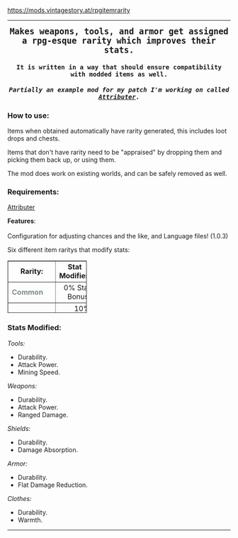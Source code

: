 https://mods.vintagestory.at/rpgitemrarity
<hr />
<p style="text-align: center;"><span style="font-size: 14pt; font-family: 'andale mono', monospace;"><strong>Makes weapons, tools, and armor get assigned a rpg-esque rarity which improves their stats.</strong></span></p>
<h4 style="text-align: center;"><span style="font-family: 'andale mono', monospace;">It is written in a way that should ensure compatibility with modded items as well.</span></h4>
<h5 style="text-align: center;"><span style="font-family: 'andale mono', monospace;">Partially an example mod for my patch I'm working on called <a title="Attributer" href="https://mods.vintagestory.at/attributer">Attributer</a>.</span></h5>
<h3><strong>How to use:</strong></h3>
<p>Items when obtained automatically have rarity generated, this includes loot drops and chests.</p>
<p>Items that don't have rarity need to be "appraised" by dropping them and picking them back up, or using them.</p>
<p>The mod does work on existing worlds, and can be safely removed as well.</p>
<h3><strong>Requirements:</strong></h3>
<p><a title="Attributer" href="https://mods.vintagestory.at/attributer">Attributer</a></p>
<p><strong>Features</strong>:<br /><br />Configuration for adjusting chances and the like, and Language files! (1.0.3)</p>
<p>Six different item raritys that modify stats:</p>
<table style="border-collapse: collapse; width: 35.5286%; height: 118px;" border="1">
<tbody>
<tr style="height: 17px;">
<td style="width: 19.7624%; height: 17px; text-align: center;"><strong>Rarity:</strong></td>
<td style="width: 40.084%; height: 17px; text-align: center;"><strong>Stat Modifier:</strong></td>
<td style="width: 116.654%; text-align: center; height: 17px;"><strong>Rarity Chance:</strong></td>
</tr>
<tr style="height: 17px;">
<td style="width: 19.7624%; height: 17px;"><strong><span style="color: #7e8c8d;">Common</span></strong></td>
<td style="width: 40.084%; height: 17px; text-align: right;">&nbsp; 0% Stat Bonus.</td>
<td style="width: 116.654%; height: 17px; text-align: center;">50%</td>
</tr>
<tr style="height: 17px;">
<td style="width: 19.7624%; height: 17px;"><strong><span style="color: #27ae60;">Uncommon</span></strong></td>
<td style="width: 40.084%; height: 17px; text-align: right;">10% Stat Bonus.</td>
<td style="width: 116.654%; height: 17px; text-align: center;">20%</td>
</tr>
<tr style="height: 16px;">
<td style="width: 19.7624%; height: 16px;"><strong><span style="color: #2880b9;">Rare</span></strong></td>
<td style="width: 40.084%; height: 16px; text-align: right;">20% Stat Bonus.</td>
<td style="width: 116.654%; height: 16px; text-align: center;">15%</td>
</tr>
<tr style="height: 17px;">
<td style="width: 19.7624%; height: 17px;"><strong><span style="color: #8e44ad;">Epic</span></strong></td>
<td style="width: 40.084%; height: 17px; text-align: right;">30% Stat Bonus.</td>
<td style="width: 116.654%; height: 17px; text-align: center;">10%</td>
</tr>
<tr style="height: 17px;">
<td style="width: 19.7624%; height: 17px;"><strong><span style="color: #f29d12;">Legendary</span></strong></td>
<td style="width: 40.084%; height: 17px; text-align: right;">40% Stat Bonus.</td>
<td style="width: 116.654%; height: 17px; text-align: center;">~5%</td>
</tr>
<tr style="height: 17px;">
<td style="width: 19.7624%; height: 17px;"><strong><span style="color: #e74c3c;">Unique</span></strong></td>
<td style="width: 40.084%; height: 17px; text-align: right;">50% Stat Bonus.</td>
<td style="width: 116.654%; height: 17px; text-align: center;">~1%</td>
</tr>
</tbody>
</table>
<h3><strong>Stats Modified:</strong></h3>
<p><em>Tools:</em></p>
<ul>
<li>Durability.</li>
<li>Attack Power.</li>
<li>Mining Speed.</li>
</ul>
<p><em>Weapons:</em></p>
<ul>
<li>Durability.</li>
<li>Attack Power.</li>
<li>Ranged Damage.</li>
</ul>
<p><em>Shields:</em></p>
<ul>
<li>Durability.</li>
<li>Damage Absorption.</li>
</ul>
<p><em>Armor:</em></p>
<ul>
<li>Durability.</li>
<li>Flat Damage Reduction.</li>
</ul>
<p><em>Clothes:</em></p>
<ul>
<li>Durability.</li>
<li style="text-align: left;">Warmth.</li>
</ul>
</div>
<hr />
